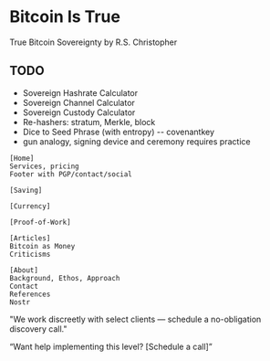 # Bitcoin Is True
True Bitcoin Sovereignty 
by R.S. Christopher

## TODO
+ Sovereign Hashrate Calculator
+ Sovereign Channel Calculator
+ Sovereign Custody Calculator
+ Re-hashers: stratum, Merkle, block
+ Dice to Seed Phrase (with entropy) -- covenantkey
+ gun analogy, signing device and ceremony requires practice





<!--
Lord Jesus Christ
Son of God
Have mercy on me, a sinner

create call-to-action, create business,
 IFF God wills it to be

-->

```
[Home]
Services, pricing
Footer with PGP/contact/social

[Saving]

[Currency]

[Proof-of-Work]

[Articles]
Bitcoin as Money
Criticisms

[About]
Background, Ethos, Approach
Contact
References
Nostr
```

"We work discreetly with select clients — schedule a no-obligation discovery call."

“Want help implementing this level? [Schedule a call]”








